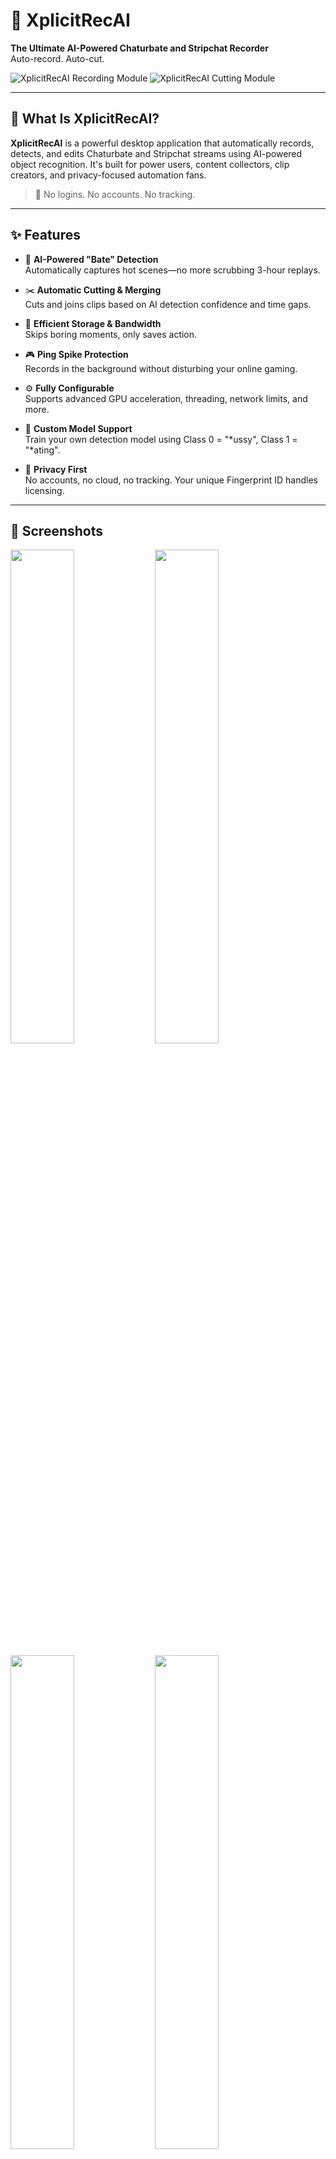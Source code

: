 # 📀 XplicitRecAI

**The Ultimate AI-Powered Chaturbate and Stripchat Recorder**  
Auto-record. Auto-cut.

![XplicitRecAI Recording Module](https://www.xplicitrecai.com/assets/images/recording/recording-module-1030.png)
![XplicitRecAI Cutting Module](https://www.xplicitrecai.com/assets/images/cutting/cutting-module-3190.png)

---

## 🎯 What Is XplicitRecAI?

**XplicitRecAI** is a powerful desktop application that automatically records, detects, and edits Chaturbate and Stripchat streams using AI-powered object recognition. It's built for power users, content collectors, clip creators, and privacy-focused automation fans.

> 📌 No logins. No accounts. No tracking.

---

## ✨ Features

- 🤖 **AI-Powered "Bate" Detection**  
  Automatically captures hot scenes—no more scrubbing 3-hour replays.

- ✂️ **Automatic Cutting & Merging**  
  Cuts and joins clips based on AI detection confidence and time gaps.

- 💾 **Efficient Storage & Bandwidth**  
  Skips boring moments, only saves action.

- 🎮 **Ping Spike Protection**  
  Records in the background without disturbing your online gaming.

- ⚙️ **Fully Configurable**  
  Supports advanced GPU acceleration, threading, network limits, and more.

- 🧠 **Custom Model Support**  
  Train your own detection model using Class 0 = "*ussy", Class 1 = "*ating".

- 🔐 **Privacy First**  
  No accounts, no cloud, no tracking. Your unique Fingerprint ID handles licensing.

---

## 📸 Screenshots

<p float="left">
  <img src="https://www.xplicitrecai.com/assets/images/cutting/cutting-module-3190.png" width="45%" />
  <img src="https://www.xplicitrecai.com/assets/images/cutting/cutting-module-3180.png" width="45%" />
</p>
<p float="left">
  <img src="https://www.xplicitrecai.com/assets/images/recording/recording-module-1030.png" width="45%" />
  <img src="https://www.xplicitrecai.com/assets/images/recording/recording-module-1060.png" width="45%" />
</p>

---

## 🖥️ System Requirements

| Component | Minimum | Recommended |
|----------|----------|-------------|
| OS | Windows 10 / 11 / Server 2022 | Fresh install of Windows 11 or Server 2022 |
| RAM | 4 GB | 6 GB+ |
| CPU | 4-core (Intel 10th Gen or newer) | 8-core or more |
| GPU | Optional | **NVIDIA GPU** with CUDA/cuDNN |
| Disk | SSD strongly recommended | 200+ GB free space |

---

## ⚙️ Dependencies

- [VLC Media Player](https://www.videolan.org/vlc/) (Optional, for direct content review)

- [StashApp](https://github.com/stashapp/stash) (Optional, for content management)

---

## 💸 Pricing

| Duration | Price | Discount |
|----------|--------|----------|
| 1 Month | $20 | – |
| 3 Months | $56 | 6% off |
| 6 Months | $106 | 12% off |
| 12 Months | $182 | 24% off |
| 24 Months | $250 | 48% off |

💰 **Accepted Payments**:  
Bitcoin (BTC), Ethereum (ETH), Solana (SOL), Dogecoin (DOGE), Polygon (POL), and more.

---

## 🤝 Contributing

While XplicitRecAI itself is closed-source, we're open to:
- Feature requests
- Model contributions

Open an issue or contact us at [xplicitrecai@proton.me](mailto:xplicitrecai@proton.me).

---

## 📣 Stay Updated

- 🔗 [Official Website](https://www.xplicitrecai.com)
- 🐦 [𝕏 (Twitter)](https://x.com/yourusername) 
- 🧠 [Discord](https://discord.gg/GeeGQyKybS)
- 📥 Contact for support or setup help: **xplicitrecai@proton.me**

---

## 📜 License

All rights reserved. This software is licensed, not sold.  
Contact the developer for licensing terms.

---

> **"Catch the action. Cut the crap. Let AI do the watching."**
